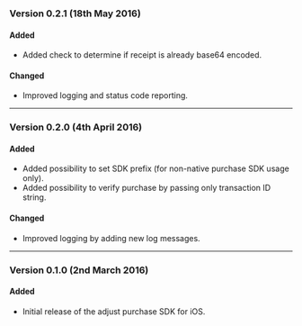 ### Version 0.2.1 (18th May 2016)
#### Added
- Added check to determine if receipt is already base64 encoded.

#### Changed
- Improved logging and status code reporting.

---

### Version 0.2.0 (4th April 2016)
#### Added
- Added possibility to set SDK prefix (for non-native purchase SDK usage only).
- Added possibility to verify purchase by passing only transaction ID string.

#### Changed
- Improved logging by adding new log messages.

---

### Version 0.1.0 (2nd March 2016)
#### Added
- Initial release of the adjust purchase SDK for iOS.
